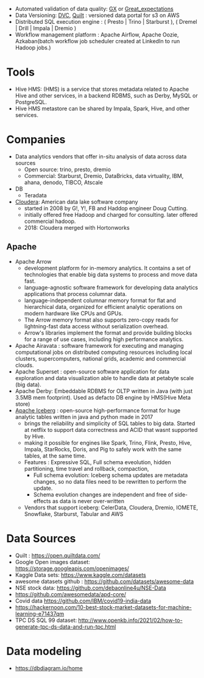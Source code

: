 - Automated validation of data quality: [GX]() or [Great_expectations](https://legacy.docs.greatexpectations.io/en/latest/intro.html)
- Data Versioning: [DVC](https://dvc.org/), [Quilt](https://github.com/quiltdata/quilt) : versioned data portal for s3 on AWS
- Distributed SQL execution engine : ( Presto | Trino | Starburst ), ( Dremel | Drill | Impala | Dremio )
- Workflow management platform : Apache Airflow, Apache Oozie, Azkaban(batch workflow job scheduler created at LinkedIn to run Hadoop jobs.)


#  Tools
- Hive HMS: (HMS) is a service that stores metadata related to Apache Hive and other services, in a backend RDBMS, such as Derby, MySQL or PostgreSQL.
- Hive HMS  metastore can be shared by Impala, Spark, Hive, and other services.

# Companies
- Data analytics vendors that offer in-situ analysis of data across data sources
  - Open source: trino, presto, dremio
  - Commercial: Starburst, Dremio, DataBricks, data virtuality, IBM, ahana, denodo, TIBCO, Atscale
- DB
  - Teradata 
- [Cloudera](https://en.wikipedia.org/wiki/Cloudera):  American data lake software company
  - started in 2008 by G!, Y!, FB and Haddop engineer Doug Cutting.
  - initially offered free Hadoop and charged for consulting. later offered commercial hadoop.
  - 2018: Cloudera merged with Hortonworks
## Apache
- Apache Arrow
  - development platform for in-memory analytics. It contains a set of technologies that enable big data systems to process and move data fast. 
  - language-agnostic software framework for developing data analytics applications that process columnar data.  
  - language-independent columnar memory format for flat and hierarchical data, organized for efficient analytic operations on modern hardware like CPUs and GPUs.
  - The Arrow memory format also supports zero-copy reads for lightning-fast data access without serialization overhead.
  - Arrow's libraries implement the format and provide building blocks for a range of use cases, including high performance analytics.
- Apache Airavata : software framework for executing and managing computational jobs on distributed computing resources including local clusters, supercomputers, national grids, academic and commercial clouds.
- Apache Superset : open-source software application for data exploration and data visualization able to handle data at petabyte scale (big data).
- Apache Derby: Embeddable RDBMS for OLTP written in Java (with just 3.5MB mem footprint). Used as defacto DB engine by HMS(Hive Meta store)
- [Apache Iceberg](https://iceberg.apache.org/) : open-source high-performance format for huge analytic tables written in java and python made in 2017
  - brings the reliability and simplicity of SQL tables to big data. Started at netflix to support data correctness and ACID that wasnt supported by Hive.
  - making it possible for engines like Spark, Trino, Flink, Presto, Hive, Impala, StarRocks, Doris, and Pig to safely work with the same tables, at the same time.
  - Features : Expressive SQL, Full schema eveolution, hidden partitioning, time travel and rollback, compaction,
    - Full schema evolution: Iceberg schema updates are metadata changes, so no data files need to be rewritten to perform the update.
    - Schema evolution changes are independent and free of side-effects as data is never over-written
  - Vendors that support iceberg: CelerData, Cloudera, Dremio, IOMETE, Snowflake, Starburst, Tabular and AWS
# Data Sources
- Quilt : https://open.quiltdata.com/
- Google Open images dataset: https://storage.googleapis.com/openimages/
- Kaggle Data sets: https://www.kaggle.com/datasets
- awesome datasets github : https://github.com/datasets/awesome-data
- NSE stock data: https://github.com/debaonline4u/NSE-Data
- https://github.com/awesomedata/apd-core/
- Covid data https://github.com/IBM/covid19-india-data
- https://hackernoon.com/10-best-stock-market-datasets-for-machine-learning-e71437qm
- TPC DS SQL 99 dataset: http://www.openkb.info/2021/02/how-to-generate-tpc-ds-data-and-run-tpc.html

# Data modeling
- https://dbdiagram.io/home
